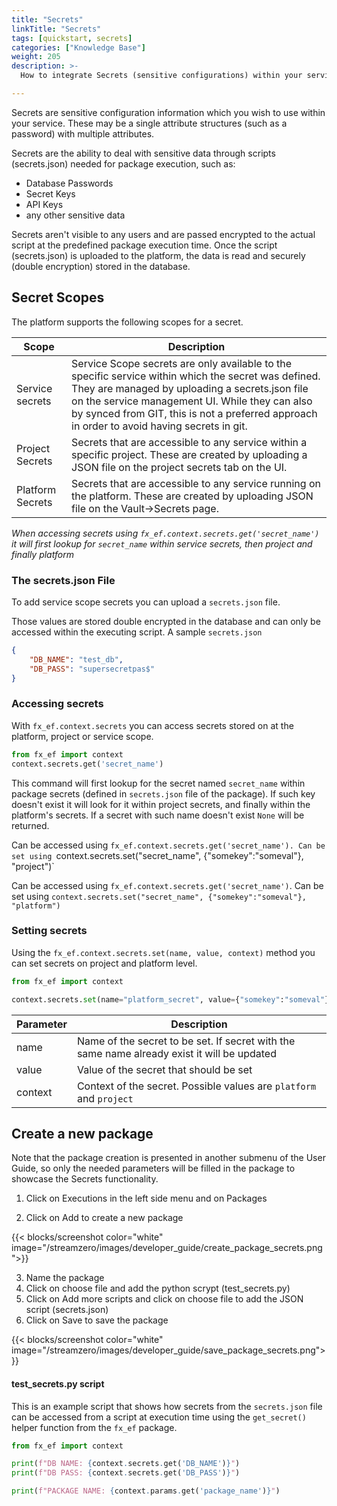 ```yaml
---
title: "Secrets"
linkTitle: "Secrets"
tags: [quickstart, secrets]
categories: ["Knowledge Base"]
weight: 205
description: >-
  How to integrate Secrets (sensitive configurations) within your services

---
```


Secrets are sensitive configuration information which you wish to use within your service. These may be a single attribute structures (such as a password) with multiple attributes.

Secrets are the ability to deal with sensitive data through scripts (secrets.json) needed for package execution, such as:

- Database Passwords 
- Secret Keys 
- API Keys
- any other sensitive data

Secrets aren't visible to any users and are passed encrypted to the actual script at the predefined package execution time. Once the script (secrets.json) is uploaded to the platform, the data is read and securely (double encryption) stored in the database.

## Secret Scopes

The platform supports the following scopes for a secret.

| Scope                 | Description                                                  |
| --------------------- | ------------------------------------------------------------ |
| Service secrets       | Service Scope secrets are only available to the specific service within which the secret was defined. They are managed by uploading a secrets.json file on the service management UI. While they can also by synced from GIT, this is not a preferred approach in order to avoid having secrets in git. |
| Project Secrets       | Secrets that are accessible to any service within a specific project. These are created by uploading a JSON file on the project secrets tab on the UI. |
| Platform Secrets      | Secrets that are accessible to any service running on the platform. These are created by uploading JSON file on the Vault->Secrets page. |

*When accessing secrets using `fx_ef.context.secrets.get('secret_name')` it will first lookup for `secret_name` within service secrets, then project and finally platform*

### The secrets.json File

To add service scope secrets you can upload a `secrets.json` file.

Those values are stored double encrypted in the database and can only be accessed within the executing script. A sample `secrets.json`

```json
{
    "DB_NAME": "test_db",
    "DB_PASS": "supersecretpas$"
}
```

### Accessing secrets

With `fx_ef.context.secrets` you can access secrets stored on at the platform, project or service scope.   

```python
from fx_ef import context
context.secrets.get('secret_name')
```

This command will first lookup for the secret named `secret_name` within package secrets (defined in `secrets.json` file of the package). If such key doesn't exist it will look for it within project secrets, and finally within the platform's secrets. If a secret with such name doesn't exist `None` will be returned.

Can be accessed using `fx_ef.context.secrets.get('secret_name'). Can be set using `context.secrets.set("secret_name", {"somekey":"someval"}, "project")`

Can be accessed using `fx_ef.context.secrets.get('secret_name')`. Can be set using `context.secrets.set("secret_name", {"somekey":"someval"}, "platform")`

### Setting secrets

Using the `fx_ef.context.secrets.set(name, value, context)` method you can set secrets on project and platform level.

```python
from fx_ef import context

context.secrets.set(name="platform_secret", value={"somekey":"someval"}, context="platform")
```

| Parameter | Description                                                                                 |
|-----------|---------------------------------------------------------------------------------------------|
| name | Name of the secret to be set. If secret with the same name already exist it will be updated |
| value | Value of the secret that should be set |
| context | Context of the secret. Possible values are `platform` and `project` |


## Create a new package

Note that the package creation is presented in another submenu of the User Guide, so only the needed parameters will be filled in the package to showcase the Secrets functionality.

1. Click on Executions in the left side menu and on Packages

2. Click on Add to create a new package

{{< blocks/screenshot color="white" image="/streamzero/images/developer_guide/create_package_secrets.png">}}

3. Name the package
4. Click on choose file and add the python scrypt (test_secrets.py)
5. Click on Add more scripts and click on choose file to add the JSON script (secrets.json)
6. Click on Save to save the package

{{< blocks/screenshot color="white" image="/streamzero/images/developer_guide/save_package_secrets.png">}}

#### test_secrets.py script

This is an example script that shows how secrets from the `secrets.json` file can be accessed from a script at execution time using the `get_secret()` helper function from the `fx_ef` package.

```python
from fx_ef import context

print(f"DB NAME: {context.secrets.get('DB_NAME')}")
print(f"DB PASS: {context.secrets.get('DB_PASS')}")

print(f"PACKAGE NAME: {context.params.get('package_name')}")
```